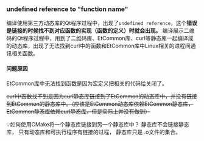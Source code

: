 ### undefined reference to "function name"
编译使用第三方动态库的Qt程序过程中，出现了`undefined reference`，这个**错误是链接的时候找不到对应函数的实现（函数的定义）时就会出现。**
编译展示二维码的Qt程序过程中，用到了二维码库、EtCommon库、curl等静态库一起编译成的动态库，出现了无法找到curl中的函数和EtCommon库中Linux相关的进程间通讯相关函数。
#### 问题原因
EtCommon库中无法找到函数是因为宏定义把相关的代码给关闭了。

~~curl中函数找不到是因为curl静态库链接到了EtCommon的动态库中，并没有链接到EtCommon的静态库中。（应该是EtCommon动态库依赖EtCommon静态库，EtCommon静态库依赖curl静态库，但是实际上并没有做到）~~

💡如何使用CMake将一个静态库链接到另一个静态库中？
静态库不会链接静态库， 只有动态库和可执行程序有链接的过程， 静态库只是 .o文件的集合。


